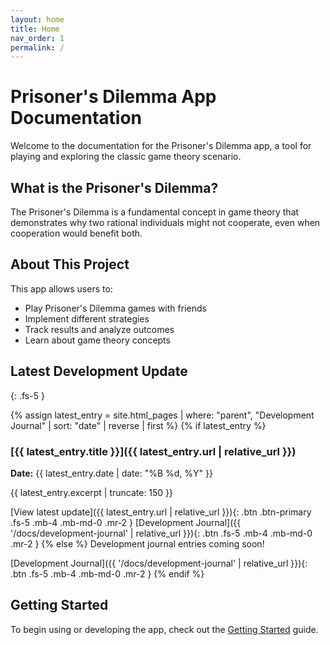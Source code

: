 ```yaml
---
layout: home
title: Home
nav_order: 1
permalink: /
---
```


# Prisoner's Dilemma App Documentation

Welcome to the documentation for the Prisoner's Dilemma app, a tool for playing and exploring the classic game theory scenario.

## What is the Prisoner's Dilemma?

The Prisoner's Dilemma is a fundamental concept in game theory that demonstrates why two rational individuals might not cooperate, even when cooperation would benefit both.

## About This Project

This app allows users to:
- Play Prisoner's Dilemma games with friends
- Implement different strategies
- Track results and analyze outcomes
- Learn about game theory concepts

## Latest Development Update
{: .fs-5 }

{% assign latest_entry = site.html_pages | where: "parent", "Development Journal" | sort: "date" | reverse | first %}
{% if latest_entry %}
### [{{ latest_entry.title }}]({{ latest_entry.url | relative_url }})
**Date:** {{ latest_entry.date | date: "%B %d, %Y" }}

{{ latest_entry.excerpt | truncate: 150 }}

[View latest update]({{ latest_entry.url | relative_url }}){: .btn .btn-primary .fs-5 .mb-4 .mb-md-0 .mr-2 }
[Development Journal]({{ '/docs/development-journal' | relative_url }}){: .btn .fs-5 .mb-4 .mb-md-0 .mr-2 }
{% else %}
Development journal entries coming soon!

[Development Journal]({{ '/docs/development-journal' | relative_url }}){: .btn .fs-5 .mb-4 .mb-md-0 .mr-2 }
{% endif %}

## Getting Started

To begin using or developing the app, check out the [Getting Started](docs/getting-started) guide.